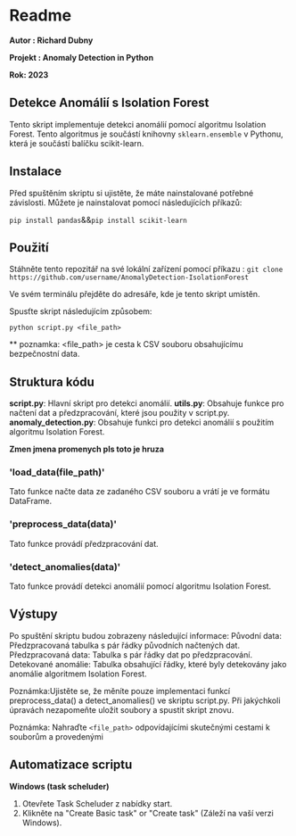 # Readme
**Autor : Richard Dubny**

**Projekt : Anomaly Detection in Python**

**Rok: 2023**

## Detekce Anomálií s Isolation Forest

Tento skript implementuje detekci anomálií pomocí algoritmu Isolation Forest.
Tento algoritmus je součástí knihovny `sklearn.ensemble` v Pythonu, která je součástí balíčku scikit-learn.

## Instalace

Před spuštěním skriptu si ujistěte, že máte nainstalované potřebné závislosti. 
Můžete je nainstalovat pomocí následujících příkazů:

`pip install pandas`&&`pip install scikit-learn`
 
## Použití
Stáhněte tento repozitář na své lokální zařízení pomocí příkazu :
`git clone https://github.com/username/AnomalyDetection-IsolationForest`

Ve svém terminálu přejděte do adresáře, kde je tento skript umístěn.

Spusťte skript následujícím způsobem:

`python script.py <file_path>`

** poznamka: <file_path> je cesta k CSV souboru obsahujícímu bezpečnostní data.

## Struktura kódu
**script.py**: Hlavní skript pro detekci anomálií.
**utils.py**: Obsahuje funkce pro načtení dat a předzpracování, které jsou použity v script.py.
**anomaly_detection.py**: Obsahuje funkci pro detekci anomálií s použitím algoritmu Isolation Forest.

<strong>Zmen jmena promenych pls toto je hruza</strong>

### 'load_data(file_path)'
Tato funkce načte data ze zadaného CSV souboru a vrátí je ve formátu DataFrame.

### 'preprocess_data(data)'
Tato funkce provádí předzpracování dat. 

### 'detect_anomalies(data)'
Tato funkce provádí detekci anomálií pomocí algoritmu Isolation Forest. 

## Výstupy
Po spuštění skriptu budou zobrazeny následující informace:
Původní data: Předzpracovaná tabulka s pár řádky původních načtených dat.
Předzpracovaná data: Tabulka s pár řádky dat po předzpracování.
Detekované anomálie: Tabulka obsahující řádky, které byly detekovány jako anomálie algoritmem Isolation Forest.

Poznámka:Ujistěte se, že měníte pouze implementaci funkcí preprocess_data() a detect_anomalies() ve skriptu script.py. Při jakýchkoli úpravách nezapomeňte uložit soubory a spustit skript znovu.

Poznámka: Nahraďte `<file_path>` odpovídajícími skutečnými cestami k souborům a provedenými 

## Automatizace scriptu
**Windows (task scheluder)**
1.  Otevřete Task Scheluder z nabídky start.
2.  Klikněte na "Create Basic task" or "Create task" (Záleží na vaší verzi Windows).
